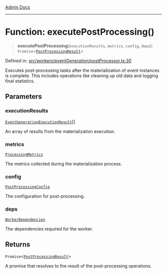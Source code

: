 [Admin Docs](/)

***

# Function: executePostProcessing()

> **executePostProcessing**(`executionResults`, `metrics`, `config`, `deps`): `Promise`\<[`PostProcessingResult`](../interfaces/PostProcessingResult.md)\>

Defined in: [src/workers/eventGeneration/postProcessor.ts:30](https://github.com/Sourya07/talawa-api/blob/3df16fa5fb47e8947dc575f048aef648ae9ebcf8/src/workers/eventGeneration/postProcessor.ts#L30)

Executes post-processing tasks after the materialization of event instances is complete.
This includes operations like cleaning up old data and logging final statistics.

## Parameters

### executionResults

[`EventGenerationExecutionResult`](../../executionEngine/interfaces/EventGenerationExecutionResult.md)[]

An array of results from the materialization execution.

### metrics

[`ProcessingMetrics`](../../types/interfaces/ProcessingMetrics.md)

The metrics collected during the materialization process.

### config

[`PostProcessingConfig`](../interfaces/PostProcessingConfig.md)

The configuration for post-processing.

### deps

[`WorkerDependencies`](../../types/interfaces/WorkerDependencies.md)

The dependencies required for the worker.

## Returns

`Promise`\<[`PostProcessingResult`](../interfaces/PostProcessingResult.md)\>

A promise that resolves to the result of the post-processing operations.
